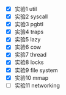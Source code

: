 - [x] 实验1 util
- [x] 实验2 syscall
- [x] 实验3 pgbtl
- [x] 实验4 traps
- [x] 实验5 lazy
- [x] 实验6 cow
- [x] 实验7 thread
- [x] 实验8 locks
- [x] 实验9 file system
- [x] 实验10 mmap
- [ ] 实验11 networking